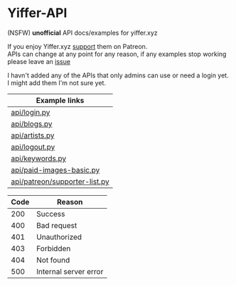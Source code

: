 # Yiffer-API
(NSFW) **unofficial** API docs/examples for yiffer.xyz

If you enjoy Yiffer.xyz [support] them on Patreon.<br>
APIs can change at any point for any reason, if any examples stop working please leave an [issue]

I havn't added any of the APIs that only admins can use or need a login yet.  I might add them I'm not sure yet.

|          Example links          |
| ------------------------------- |
| [api/login.py]                  |
| [api/blogs.py]                  |
| [api/artists.py]                |
| [api/logout.py]                 |
| [api/keywords.py]               |
| [api/paid-images-basic.py]      |
| [api/patreon/supporter-list.py] |

| Code |         Reason        |
| ---- | --------------------- |
| 200  | Success               |
| 400  | Bad request           |
| 401  | Unauthorized          |
| 403  | Forbidden             |
| 404  | Not found             |
| 500  | Internal server error |

[issue]: https://github.com/Cool-showTTV/Yiffer-API/issues "Github issue page"
[support]: https://yiffer.xyz/support "Yiffer support page"

[api/login.py]: api%20examples/login.py "links to example code"
[api/blogs.py]: api%20examples/blogs.py "links to example code"
[api/artists.py]: api%20examples/artists.py "links to example code"
[api/logout.py]: api%20examples/logout.py "links to example code"
[api/keywords.py]: api%20examples/keywords.py "links to example code"
[api/paid-images-basic.py]: api%20examples/paid-images-basic.py "links to example code"
[api/patreon/supporter-list.py]: api%20examples/patreon/supporter-list.py "links to example code"

